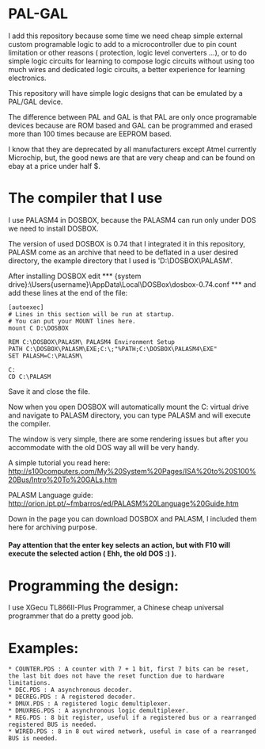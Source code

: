 # PAL-GAL
I add this repository because some time we need cheap simple external custom programable logic to add to a microcontroller due to pin count limitation or other reasons ( protection, logic level converters ...), or to do simple logic circuits for learning to compose logic circuits without using too much wires and dedicated logic circuits, a better experience for learning electronics.

This repository will have simple logic designs that can be emulated by a PAL/GAL device.

The difference between PAL and GAL is that PAL are only once programable devices because are ROM based and GAL can be programmed and erased more than 100 times because are EEPROM based.

I know that they are deprecated by all manufacturers except Atmel currently Microchip, but, the good news are that are very cheap and can be found on ebay at a price under half $.

# The compiler that I use

I use PALASM4 in DOSBOX, because the PALASM4 can run only under DOS we need to install DOSBOX.

The version of used DOSBOX is 0.74 that I integrated it in this repository, PALASM come as an archive that need to be deflated in a user desired directory, the example directory that I used is 'D:\DOSBOX\PALASM'.

After installing DOSBOX edit *** {system drive}:\Users\{username}\AppData\Local\DOSBox\dosbox-0.74.conf *** and add these lines at the end of the file:

```
[autoexec]
# Lines in this section will be run at startup.
# You can put your MOUNT lines here.
mount C D:\DOSBOX

REM C:\DOSBOX\PALASM\ PALASM4 Environment Setup
PATH C:\DOSBOX\PALASM\EXE;C:\;"%PATH;C:\DOSBOX\PALASM4\EXE"
SET PALASM=C:\PALASM\

C:
CD C:\PALASM
```

Save it and close the file.

Now when you open DOSBOX will automatically mount the C: virtual drive and navigate to PALASM directory, you can type PALASM and will execute the compiler.

The window is very simple, there are some rendering issues but after you accommodate with the old DOS way all will be very handy.

A simple tutorial you read here: http://s100computers.com/My%20System%20Pages/ISA%20to%20S100%20Bus/Intro%20To%20GALs.htm

PALASM Language guide: http://orion.ipt.pt/~fmbarros/ed/PALASM%20Language%20Guide.htm

Down in the page you can download DOSBOX and PALASM, I included them here for archiving purpose.

#### Pay attention that the enter key selects an action, but with F10 will execute the selected action ( Ehh, the old DOS  :) ).

# Programming the design:

I use XGecu TL866II-Plus Programmer, a Chinese cheap universal programmer that do a pretty good job.

# Examples:

```
* COUNTER.PDS : A counter with 7 + 1 bit, first 7 bits can be reset, the last bit does not have the reset function due to hardware limitations.
* DEC.PDS : A asynchronous decoder.
* DECREG.PDS : A registered decoder.
* DMUX.PDS : A registered logic demultiplexer.
* DMUXREG.PDS : A asynchronous logic demultiplexer.
* REG.PDS : 8 bit register, useful if a registered bus or a rearranged registered BUS is needed.
* WIRED.PDS : 8 in 8 out wired network, useful in case of a rearranged BUS is needed.

```

